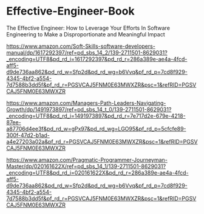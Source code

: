 # Effective-Engineer-Book
The Effective Engineer: How to Leverage Your Efforts In Software Engineering to Make a Disproportionate and Meaningful Impact


https://www.amazon.com/Soft-Skills-software-developers-manual/dp/1617292397/ref=pd_sbs_14_2/139-2711501-8629031?_encoding=UTF8&pd_rd_i=1617292397&pd_rd_r=286a389e-ae4a-4fcd-aff5-d9de736aa862&pd_rd_w=Sfp2d&pd_rd_wg=b6Vvq&pf_rd_p=7cd8f929-4345-4bf2-a554-7d7588b3dd5f&pf_rd_r=PGSVCAJ5FNM0E63MWXZR&psc=1&refRID=PGSVCAJ5FNM0E63MWXZR

https://www.amazon.com/Managers-Path-Leaders-Navigating-Growth/dp/1491973897/ref=pd_sbs_14_t_0/139-2711501-8629031?_encoding=UTF8&pd_rd_i=1491973897&pd_rd_r=7e717d2e-679e-4218-87ee-a87706d4ee3f&pd_rd_w=gPx97&pd_rd_wg=LGO95&pf_rd_p=5cfcfe89-300f-47d2-b1ad-a4e27203a02a&pf_rd_r=PGSVCAJ5FNM0E63MWXZR&psc=1&refRID=PGSVCAJ5FNM0E63MWXZR



https://www.amazon.com/Pragmatic-Programmer-Journeyman-Master/dp/020161622X/ref=pd_sbs_14_1/139-2711501-8629031?_encoding=UTF8&pd_rd_i=020161622X&pd_rd_r=286a389e-ae4a-4fcd-aff5-d9de736aa862&pd_rd_w=Sfp2d&pd_rd_wg=b6Vvq&pf_rd_p=7cd8f929-4345-4bf2-a554-7d7588b3dd5f&pf_rd_r=PGSVCAJ5FNM0E63MWXZR&psc=1&refRID=PGSVCAJ5FNM0E63MWXZR
